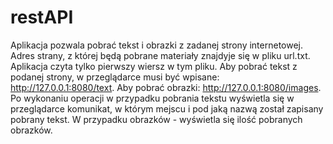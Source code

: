 # restAPI
Aplikacja pozwala pobrać tekst i obrazki z zadanej strony internetowej. Adres strany, z której będą pobrane materiały znajdyje się w pliku url.txt. Aplikacja czyta tylko pierwszy wiersz w tym pliku. Aby pobrać tekst z podanej strony, w przeglądarce musi być wpisane: http://127.0.0.1:8080/text. Aby pobrać obrazki: http://127.0.0.1:8080/images. Po wykonaniu operacji w przypadku pobrania tekstu wyświetla się w przeglądarce komunikat, w którym mejscu i pod jaką nazwą został zapisany pobrany tekst. W przypadku obrazków - wyświetla się ilość pobranych obrazków.
